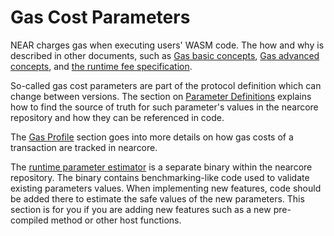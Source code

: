 # Gas Cost Parameters

NEAR charges gas when executing users' WASM code. The how and why is described
in other documents, such as [Gas basic
concepts](https://docs.near.org/concepts/basics/transactions/gas), [Gas advanced
concepts](https://docs.near.org/concepts/basics/transactions/gas-advanced), and
[the runtime fee specification](https://nomicon.io/RuntimeSpec/Fees/).

So-called gas cost parameters are part of the protocol definition which can
change between versions. The section on [Parameter Definitions](./parameter_definition.md)
explains how to find the source of truth for such parameter's values in the
nearcore repository and how they can be referenced in code.

The [Gas Profile](./gas_profile.md) section goes into more details on how gas
costs of a transaction are tracked in nearcore.

The [runtime parameter estimator](./estimator.md) is a separate binary within
the nearcore repository. The binary contains benchmarking-like code used to
validate existing parameters values. When implementing new features, code should
be added there to estimate the safe values of the new parameters. This section
is for you if you are adding new features such as a new pre-compiled method or
other host functions.


<!-- TODO: ## Action parameters-->
<!-- TODO: ## WASM parameters-->
<!-- TODO: ## Non-gas parameters -->
<!-- TODO: - Gas economics config-->
<!-- TODO: - Gas economics config-->
<!-- TODO: - Storage usage config-->
<!-- TODO: - Smart contract limits-->